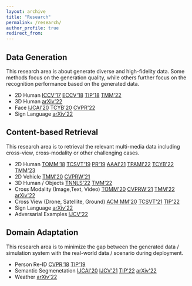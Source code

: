 ```yaml
---
layout: archive
title: "Research"
permalink: /research/
author_profile: true
redirect_from: 
---
```

## Data Generation
This research area is about generate diverse and high-fidelity data. Some methods focus on the generation quality, while others further focus on the recognition performance based on the generated data.
- 2D Human [ICCV'17](https://zdzheng.xyz/publication/Unlabele2017) [ECCV'18](https://zdzheng.xyz/publication/Macro-mi2018) [TIP'18](https://zdzheng.xyz/publication/Multi-ps2018) [TMM'22](https://zdzheng.xyz/publication/SPG-VTON2022)
- 3D Human [arXiv'22](https://zdzheng.xyz/publication/3D-Magic2022)
- Face [IJCAI'20](https://zdzheng.xyz/publication/Real-Wor2020) [TCYB'20](https://zdzheng.xyz/publication/Unsuperv2020) [CVPR'22](https://zdzheng.xyz/publication/Multi-Vi2022)
- Sign Language [arXiv'22](https://zdzheng.xyz/publication/Jointly-2022) 

## Content-based Retrieval 
This research area is to retrieval the relevant multi-media data including cross-view, cross-modality or other challenging cases. 
- 2D Human [TOMM'18](https://zdzheng.xyz/publication/A-discri2018) [TCSVT'19](https://zdzheng.xyz/publication/Pedestri2018) [PR'19](https://zdzheng.xyz/publication/Improvin2019) [AAAI'21](https://zdzheng.xyz/publication/Decouple2021) [TPAMI'22](https://zdzheng.xyz/publication/DMRNet-L2022) [TCYB'22](https://zdzheng.xyz/publication/Soft-Per2022) [TMM'23](https://zdzheng.xyz/publication/Progress2023)
- 2D Vehicle [TMM'20](https://zdzheng.xyz/publication/VehicleN2020) [CVPRW'21](https://zdzheng.xyz/publication/Robust-V2021)
- 3D Human / Objects [TNNLS'22](https://zdzheng.xyz/publication/Paramete2022) [TMM'22](https://zdzheng.xyz/publication/Self-sup2022)
- Cross Modality (Image,Text, Video) [TOMM'20](https://zdzheng.xyz/publication/Dual-pat2020) [CVPRW'21](https://zdzheng.xyz/publication/Connecti2021) [TMM'22](https://zdzheng.xyz/publication/Align-an2022) [arXiv'22](https://zdzheng.xyz/publication/Composed2022)
- Cross View (Drone, Satellite, Ground) [ACM MM'20](https://zdzheng.xyz/publication/Universi2020) [TCSVT'21](https://zdzheng.xyz/publication/Each-par2021) [TIP'22](https://zdzheng.xyz/publication/Joint-Re2022)
- Sign Language [arXiv'22](https://zdzheng.xyz/publication/StepNet-2022)
- Adversarial Examples [IJCV'22](https://zdzheng.xyz/publication/U-turn-C2022)

## Domain Adaptation 
This research area is to minimize the gap between the generated data / simulation system with the real-world data / scenario during deployment. 
- Person Re-ID [CVPR'18](https://zdzheng.xyz/publication/Camera-s2018) [TIP'19](https://zdzheng.xyz/publication/Camstyle2019)
- Semantic Segmenetation [IJCAI'20](https://zdzheng.xyz/publication/Unsuperv2020) [IJCV'21](https://zdzheng.xyz/publication/Rectifyi2021) [TIP'22](https://zdzheng.xyz/publication/Adaptive2022) [arXiv'22](https://zdzheng.xyz/publication/PiPa-Pix2022)
- Weather [arXiv'22](https://zdzheng.xyz/publication/Multiple2022)
